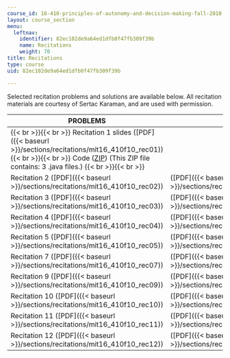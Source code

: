 ```yaml
---
course_id: 16-410-principles-of-autonomy-and-decision-making-fall-2010
layout: course_section
menu:
  leftnav:
    identifier: 82ec102de9a64ed1dfb0f47fb309f39b
    name: Recitations
    weight: 70
title: Recitations
type: course
uid: 82ec102de9a64ed1dfb0f47fb309f39b

---
```


Selected recitation problems and solutions are available below. All recitation materials are courtesy of Sertac Karaman, and are used with permission.

| PROBLEMS | SOLUTIONS |
| --- | --- |
|  {{< br >}}{{< br >}} Recitation 1 slides ([PDF]({{< baseurl >}}/sections/recitations/mit16_410f10_rec01)) {{< br >}}{{< br >}} Code ([ZIP](/coursemedia/16-410-principles-of-autonomy-and-decision-making-fall-2010/a24b570b09fd140a50b0a93958de145c_rec01.zip)) (This ZIP file contains: 3 .java files.) {{< br >}}{{< br >}}  | &nbsp; |
| Recitation 2 ([PDF]({{< baseurl >}}/sections/recitations/mit16_410f10_rec02)) | ([PDF]({{< baseurl >}}/sections/recitations/mit16_410f10_rec02_sol)) |
| Recitation 3 ([PDF]({{< baseurl >}}/sections/recitations/mit16_410f10_rec03)) | ([PDF]({{< baseurl >}}/sections/recitations/mit16_410f10_rec03_sol)) |
| Recitation 4 ([PDF]({{< baseurl >}}/sections/recitations/mit16_410f10_rec04)) | ([PDF]({{< baseurl >}}/sections/recitations/mit16_410f10_rec04_sol)) |
| Recitation 5 ([PDF]({{< baseurl >}}/sections/recitations/mit16_410f10_rec05)) | ([PDF]({{< baseurl >}}/sections/recitations/mit16_410f10_rec05_sol)) |
| Recitation 7 ([PDF]({{< baseurl >}}/sections/recitations/mit16_410f10_rec07)) | ([PDF]({{< baseurl >}}/sections/recitations/mit16_410f10_rec07_sol)) |
| Recitation 9 ([PDF]({{< baseurl >}}/sections/recitations/mit16_410f10_rec09)) | ([PDF]({{< baseurl >}}/sections/recitations/mit16_410f10_rec09_sol)) |
| Recitation 10 ([PDF]({{< baseurl >}}/sections/recitations/mit16_410f10_rec10)) | ([PDF]({{< baseurl >}}/sections/recitations/mit16_410f10_rec10_sol)) |
| Recitation 11 ([PDF]({{< baseurl >}}/sections/recitations/mit16_410f10_rec11)) | ([PDF]({{< baseurl >}}/sections/recitations/mit16_410f10_rec11_sol)) |
| Recitation 12 ([PDF]({{< baseurl >}}/sections/recitations/mit16_410f10_rec12)) | ([PDF]({{< baseurl >}}/sections/recitations/mit16_410f10_rec12_sol))